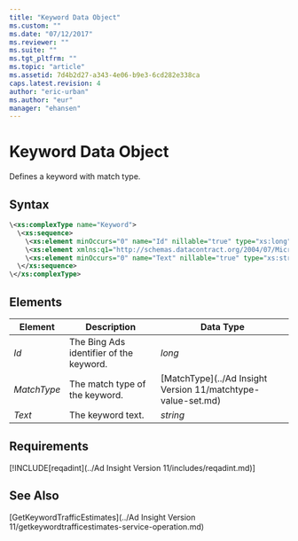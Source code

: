 ```yaml
---
title: "Keyword Data Object"
ms.custom: ""
ms.date: "07/12/2017"
ms.reviewer: ""
ms.suite: ""
ms.tgt_pltfrm: ""
ms.topic: "article"
ms.assetid: 7d4b2d27-a343-4e06-b9e3-6cd282e338ca
caps.latest.revision: 4
author: "eric-urban"
ms.author: "eur"
manager: "ehansen"
---
```

# Keyword Data Object
Defines a keyword with match type.

## Syntax

```xml
\<xs:complexType name="Keyword">
  \<xs:sequence>
    \<xs:element minOccurs="0" name="Id" nillable="true" type="xs:long"/>
    \<xs:element xmlns:q1="http://schemas.datacontract.org/2004/07/Microsoft.BingAds.Advertiser.AdInsight.Api.DataContract.V11.Entity" minOccurs="0" name="MatchType" type="q1:MatchType"/>
    \<xs:element minOccurs="0" name="Text" nillable="true" type="xs:string"/>
  \</xs:sequence>
\</xs:complexType>
```

## <a name="Elements"></a>Elements

|Element|Description|Data Type|
|-----------|---------------|-------------|
|*Id*|The Bing Ads identifier of the keyword.|*long*|
|*MatchType*|The match type of the keyword.|[MatchType](../Ad Insight Version 11/matchtype-value-set.md)|
|*Text*|The keyword text.|*string*|

## Requirements
[!INCLUDE[reqadint](../Ad Insight Version 11/includes/reqadint.md)]
## See Also
[GetKeywordTrafficEstimates](../Ad Insight Version 11/getkeywordtrafficestimates-service-operation.md)  

